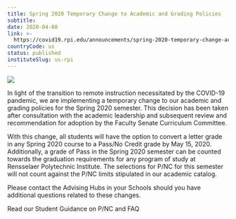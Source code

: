 ```yaml
---
title: Spring 2020 Temporary Change to Academic and Grading Policies
subtitle: 
date: 2020-04-08
link: >-
  https://covid19.rpi.edu/announcements/spring-2020-temporary-change-academic-and-grading-policies
countryCode: us
status: published
instituteSlug: us-rpi
---
```

![](https://covid19.rpi.edu/themes/custom/paperclip/img/favicons/apple-touch-icon.png)

In light of the transition to remote instruction necessitated by the COVID-19 pandemic, we are implementing a temporary change to our academic and grading policies for the Spring 2020 semester. This decision has been taken after consultation with the academic leadership and subsequent review and recommendation for adoption by the Faculty Senate Curriculum Committee.

With this change, all students will have the option to convert a letter grade in any Spring 2020 course to a Pass/No Credit grade by May 15, 2020. Additionally, a grade of Pass in the Spring 2020 semester can be counted towards the graduation requirements for any program of study at Rensselaer Polytechnic Institute. The selections for P/NC for this semester will not count against the P/NC limits stipulated in our academic catalog.

Please contact the Advising Hubs in your Schools should you have additional questions related to these changes.

Read our Student Guidance on P/NC and FAQ